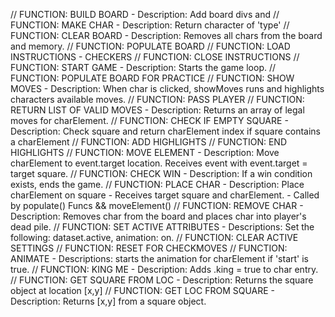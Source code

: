 // FUNCTION: BUILD BOARD - Description: Add board divs and
// FUNCTION: MAKE CHAR - Description: Return character of 'type'
// FUNCTION: CLEAR BOARD - Description: Removes all chars from the board and memory.
// FUNCTION: POPULATE BOARD
// FUNCTION: LOAD INSTRUCTIONS - CHECKERS
// FUNCTION: CLOSE INSTRUCTIONS
// FUNCTION: START GAME - Description: Starts the game loop.
// FUNCTION: POPULATE BOARD FOR PRACTICE
// FUNCTION: SHOW MOVES - Description: When char is clicked, showMoves runs and highlights characters available moves.
// FUNCTION: PASS PLAYER
// FUNCTION: RETURN LIST OF VALID MOVES - Description: Returns an array of legal moves for charElement.
// FUNCTION: CHECK IF EMPTY SQUARE - Description: Check square and return charElement index if square contains a charElement
// FUNCTION: ADD HIGHLIGHTS
// FUNCTION: END HIGHLIGHTS
// FUNCTION: MOVE ELEMENT - Description: Move charElement to event.target location. Receives event with event.target = target square.
// FUNCTION: CHECK WIN - Description: If a win condition exists, ends the game.
// FUNCTION: PLACE CHAR - Description: Place charElement on square - Receives target square and charElement. - Called by populate() Funcs && moveElement()
// FUNCTION: REMOVE CHAR - Description: Removes char from the board and places char into player's dead pile.
// FUNCTION: SET ACTIVE ATTRIBUTES - Descriptions: Set the following: dataset.active, animation: on.
// FUNCTION: CLEAR ACTIVE SETTINGS
// FUNCTION: RESET FOR CHECKMOVES
// FUNCTION: ANIMATE - Descriptions: starts the animation for charElement if 'start' is true.
// FUNCTION: KING ME - Description: Adds .king = true to char entry.
// FUNCTION: GET SQUARE FROM LOC - Description: Returns the square object at location [x,y]
// FUNCTION: GET LOC FROM SQUARE - Description: Returns [x,y] from a square object.
